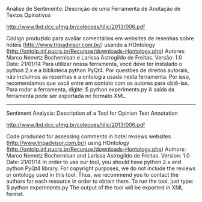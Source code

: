 Análise de Sentimento: Descrição de uma Ferramenta de Anotação de Textos Opinativos

http://www.lbd.dcc.ufmg.br/colecoes/tilic/2013/006.pdf

Código produzido para avaliar comentários em websites de resenhas sobre hotéis (http://www.tripadvisor.com.br/) usando a HOntology (http://ontolp.inf.pucrs.br/Recursos/downloads-Hontology.php)
Autores: Marco Nemetz Bochernisan e Larissa Astrogildo de Freitas.
Versão: 1.0 Data: 21/01/14
Para utilizar nossa ferramenta, você deve ter instalado o python 2.x e a biblioteca python PyQt4.
Por questões de direitos autorais, não incluímos as resenhas e a ontologia usada nesta ferramenta. Por isso, recomendamos que você entre em contato com os autores para obtê-las.
Para rodar a ferramenta, digite:
$ python experiments.py
A saída da ferramenta pode ser exportada no formato XML.

---

Sentiment Analysis: Description of a Tool for Opinion Text Annotation

http://www.lbd.dcc.ufmg.br/colecoes/tilic/2013/006.pdf

Code produced for assessing comments in hotel reviews websites (http://www.tripadvisor.com.br/) using HOntology (http://ontolp.inf.pucrs.br/Recursos/downloads-Hontology.php)
Authors: Marco Nemetz Bochernisan and Larissa Astrogildo de Freitas.
Version: 1.0 Date: 21/01/14
In order to use our tool, you should have python 2.x and python PyQt4 library.
For copyright purposes, we do not include the reviews or ontology used in this tool. Thus, we recommend you to contact the authors for each resource in order to obtain them.
To run the tool, just type:
$ python experiments.py
The output of the tool will be exported in XML format.
